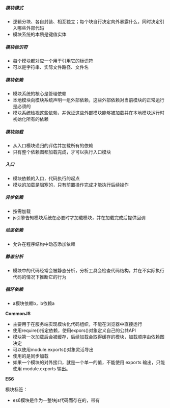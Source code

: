 ##### 模块模式

* 逻辑分块、各自封装、相互独立；每个块自行决定向外暴露什么，同时决定引入哪些外部代码
* 模块系统的本质是键值实体

##### 模块标识符

* 每个模块都对应一个用于引用它的标识符
* 可以是字符串、实际文件路径、文件名

##### 模块依赖

* 模块系统的核心是管理依赖
* 本地模块向模块系统声明一组外部依赖，这些外部依赖对当前模块的正常运行是必须的
* 模块系统检视这些依赖，并保证这些外部模块能够被加载并在本地模块运行时初始化所有的依赖

##### 模块加载

* 从入口模块递归的评估并加载所有的依赖
* 只有整个依赖图都加载完成，才可以执行入口模块

##### 入口

* 模块依赖的入口，代码执行的起点
* 模块的加载是阻塞的，只有前置操作完成才能执行后续操作

##### 异步依赖

* 按需加载
* js引擎告知模块系统在必要时才加载模块，并在加载完成后提供回调

##### 动态依赖

* 允许在程序结构中动态添加依赖

##### 静态分析

* 模块中的代码经常会被静态分析，分析工具会检查代码结构，并在不实际执行代码的情况下推断它的行为

##### 循环依赖

* a模块依赖b，b依赖a

**CommonJS**

* 主要用于在服务端实现模块化代码组织，不能在浏览器中直接运行
* 使用require()指定依赖，使用expors()对象定义自己的公共API
* 模块第一次加载后会被缓存，后续加载会取得缓存的模块，加载顺序由依赖图决定
* 可以使用module.exports()对象灵活导出
* 使用的是同步加载
* 如果一个模块的对外接口，就是一个单一的值，不能使用 exports 输出，只能使用 module.exports 输出。

**ES6**

模块标签：

* es6模块是作为一整块js代码而存在的，带有<script type="module">标签告知浏览器代码应该作为模块执行
* 像defer一样桉顺序加载，但执行会延迟到文档解析完成

模块加载流程

* 浏览器解析入口模块，确定依赖，并发送对依赖模块的请求
* 依赖文件通过网络返回，浏览器继续解析他们的内容，确定是否有二级依赖，从而发送更多的依赖请求
* 递归的调用，直到整个依赖图加载完成
* 依赖图解析完毕，应用程序开始正式加载模块

模块导出

* 使用export关键字：命名导出
* 默认导出：default export

模块导入

* import关键字导入，会被提升到模块顶部
* 模块标识符可以是相对于当前模块的相对路径，也可以是指向文件的绝对路径
* 导入对模块而言是只读的

 **ES6 module 和 CommonJS module 的区别**

* CommonJS的 require 语法是同步的，所以就导致了CommonJS模块规范只适合用在服务端，而ES6模块无论是在浏览器端还是服务端都是可以使用的，但是在服务端中，还需要遵循一些特殊的规则才能使用 
* CommonJS 模块输出的是一个值的拷贝，而ES6 模块输出的是值的引用
* CommonJS 模块是运行时加载，而ES6模块是编译时输出接口，使得对JS的模块进行静态分析成为了可能
* 因为两个模块加载机制的不同，所以在对待循环加载的时候，它们会有不同的表现。CommonJS 遇到循环依赖的时候，只会输出已经执行的部分，后续的输出或者变化，不会影响已经输出的变量。而ES6模块相反，使用 import 加载一个变量，变量不会被缓存，真正取值的时候就能取到最终的值
* 关于模块顶层的 this 指向问题，在CommonJS顶层， this 指向当前模块；而在ES6模块中， this 指向 undefined 
* 关于两个模块互相引用的问题，在ES6模块当中，是支持加载CommonJS模块的。但是反过来， CommonJS并不能 require ES6模块，在NodeJS中，两种模块方案是分开处理的